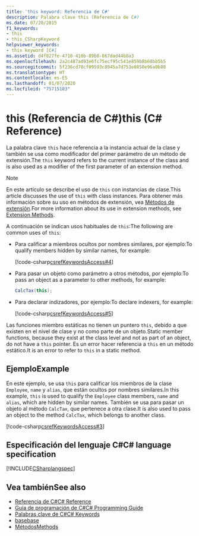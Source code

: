```yaml
---
title: 'this keyword: Referencia de C#'
description: Palabra clave this (Referencia de C#)
ms.date: 07/20/2015
f1_keywords:
- this
- this_CSharpKeyword
helpviewer_keywords:
- this keyword [C#]
ms.assetid: d4f827fe-4710-410b-89b8-867dad44b8a3
ms.openlocfilehash: 2a2c487ad93e6fc75ecf95c541e859b8b60bb5b5
ms.sourcegitcommit: 5f236cd78cf09593c8945a7d753e0850e96a0b80
ms.translationtype: HT
ms.contentlocale: es-ES
ms.lasthandoff: 01/07/2020
ms.locfileid: "75715103"
---
```

# <a name="this-c-reference"></a><span data-ttu-id="e0f70-103">this (Referencia de C#)</span><span class="sxs-lookup"><span data-stu-id="e0f70-103">this (C# Reference)</span></span>

<span data-ttu-id="e0f70-104">La palabra clave `this` hace referencia a la instancia actual de la clase y también se usa como modificador del primer parámetro de un método de extensión.</span><span class="sxs-lookup"><span data-stu-id="e0f70-104">The `this` keyword refers to the current instance of the class and is also used as a modifier of the first parameter of an extension method.</span></span>

> [!NOTE]
> <span data-ttu-id="e0f70-105">En este artículo se describe el uso de `this` con instancias de clase.</span><span class="sxs-lookup"><span data-stu-id="e0f70-105">This article discusses the use of `this` with class instances.</span></span> <span data-ttu-id="e0f70-106">Para obtener más información sobre su uso en métodos de extensión, vea [Métodos de extensión](../../programming-guide/classes-and-structs/extension-methods.md).</span><span class="sxs-lookup"><span data-stu-id="e0f70-106">For more information about its use in extension methods, see [Extension Methods](../../programming-guide/classes-and-structs/extension-methods.md).</span></span>

<span data-ttu-id="e0f70-107">A continuación se indican usos habituales de `this`:</span><span class="sxs-lookup"><span data-stu-id="e0f70-107">The following are common uses of `this`:</span></span>

- <span data-ttu-id="e0f70-108">Para calificar a miembros ocultos por nombres similares, por ejemplo:</span><span class="sxs-lookup"><span data-stu-id="e0f70-108">To qualify members hidden by similar names, for example:</span></span>

  [!code-csharp[csrefKeywordsAccess#4](~/samples/snippets/csharp/VS_Snippets_VBCSharp/csrefKeywordsAccess/CS/csrefKeywordsAccess.cs#4)]  

- <span data-ttu-id="e0f70-109">Para pasar un objeto como parámetro a otros métodos, por ejemplo:</span><span class="sxs-lookup"><span data-stu-id="e0f70-109">To pass an object as a parameter to other methods, for example:</span></span>

  ```csharp
  CalcTax(this);
  ```

- <span data-ttu-id="e0f70-110">Para declarar indizadores, por ejemplo:</span><span class="sxs-lookup"><span data-stu-id="e0f70-110">To declare indexers, for example:</span></span>

  [!code-csharp[csrefKeywordsAccess#5](~/samples/snippets/csharp/VS_Snippets_VBCSharp/csrefKeywordsAccess/CS/csrefKeywordsAccess.cs#5)]

<span data-ttu-id="e0f70-111">Las funciones miembro estáticas no tienen un puntero `this`, debido a que existen en el nivel de clase y no como parte de un objeto.</span><span class="sxs-lookup"><span data-stu-id="e0f70-111">Static member functions, because they exist at the class level and not as part of an object, do not have a `this` pointer.</span></span> <span data-ttu-id="e0f70-112">Es un error hacer referencia a `this` en un método estático.</span><span class="sxs-lookup"><span data-stu-id="e0f70-112">It is an error to refer to `this` in a static method.</span></span>

## <a name="example"></a><span data-ttu-id="e0f70-113">Ejemplo</span><span class="sxs-lookup"><span data-stu-id="e0f70-113">Example</span></span>

<span data-ttu-id="e0f70-114">En este ejemplo, se usa `this` para calificar los miembros de la clase `Employee`, `name` y `alias`, que están ocultos por nombres similares.</span><span class="sxs-lookup"><span data-stu-id="e0f70-114">In this example, `this` is used to qualify the `Employee` class members, `name` and `alias`, which are hidden by similar names.</span></span> <span data-ttu-id="e0f70-115">También se usa para pasar un objeto al método `CalcTax`, que pertenece a otra clase.</span><span class="sxs-lookup"><span data-stu-id="e0f70-115">It is also used to pass an object to the method `CalcTax`, which belongs to another class.</span></span>

[!code-csharp[csrefKeywordsAccess#3](~/samples/snippets/csharp/VS_Snippets_VBCSharp/csrefKeywordsAccess/CS/csrefKeywordsAccess.cs#3)]

## <a name="c-language-specification"></a><span data-ttu-id="e0f70-116">Especificación del lenguaje C#</span><span class="sxs-lookup"><span data-stu-id="e0f70-116">C# language specification</span></span>

[!INCLUDE[CSharplangspec](~/includes/csharplangspec-md.md)]

## <a name="see-also"></a><span data-ttu-id="e0f70-117">Vea también</span><span class="sxs-lookup"><span data-stu-id="e0f70-117">See also</span></span>

- [<span data-ttu-id="e0f70-118">Referencia de C#</span><span class="sxs-lookup"><span data-stu-id="e0f70-118">C# Reference</span></span>](../index.md)
- [<span data-ttu-id="e0f70-119">Guía de programación de C#</span><span class="sxs-lookup"><span data-stu-id="e0f70-119">C# Programming Guide</span></span>](../../programming-guide/index.md)
- [<span data-ttu-id="e0f70-120">Palabras clave de C#</span><span class="sxs-lookup"><span data-stu-id="e0f70-120">C# Keywords</span></span>](index.md)
- [<span data-ttu-id="e0f70-121">base</span><span class="sxs-lookup"><span data-stu-id="e0f70-121">base</span></span>](base.md)
- [<span data-ttu-id="e0f70-122">Métodos</span><span class="sxs-lookup"><span data-stu-id="e0f70-122">Methods</span></span>](../../programming-guide/classes-and-structs/methods.md)
